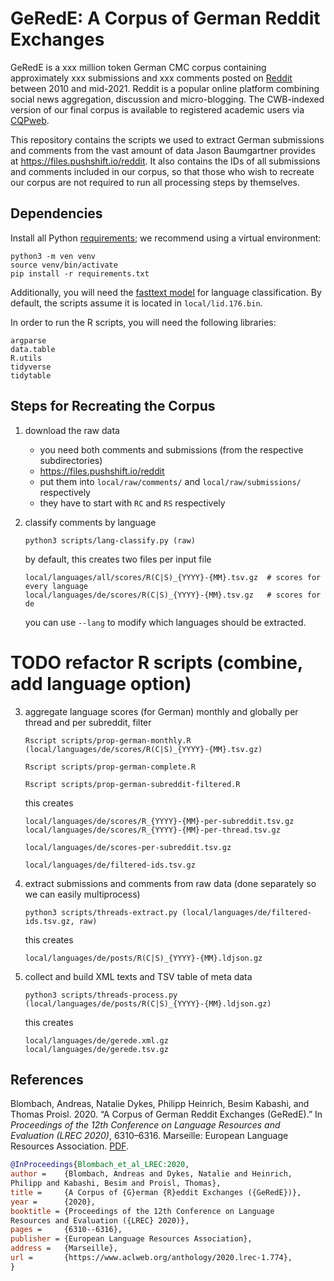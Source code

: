 # GeRedE: A Corpus of German Reddit Exchanges
GeRedE is a xxx million token German CMC corpus containing approximately xxx submissions and xxx comments posted on [Reddit](https://www.reddit.com) between 2010 and mid-2021. Reddit is a popular online platform combining social news aggregation, discussion and micro-blogging. The CWB-indexed version of our final corpus is available to registered academic users via [CQPweb](https://corpora.linguistik.uni-erlangen.de/cqpweb/gerede_v2).

This repository contains the scripts we used to extract German submissions and comments from the vast amount of data Jason Baumgartner provides at https://files.pushshift.io/reddit. It also contains the IDs of all submissions and comments included in our corpus, so that those who wish to recreate our corpus are not required to run all processing steps by themselves.

## Dependencies

Install all Python [requirements](requirements.txt); we recommend using a virtual environment:

    python3 -m ven venv
    source venv/bin/activate
    pip install -r requirements.txt
    
Additionally, you will need the [fasttext model](https://fasttext.cc/docs/en/language-identification.html) for language classification. By default, the scripts assume it is located in `local/lid.176.bin`.

In order to run the R scripts, you will need the following libraries:

    argparse
    data.table
    R.utils
    tidyverse
    tidytable


## Steps for Recreating the Corpus

1. download the raw data
   - you need both comments and submissions (from the respective subdirectories)
   - https://files.pushshift.io/reddit
   - put them into `local/raw/comments/` and `local/raw/submissions/` respectively
   - they have to start with `RC` and `RS` respectively

2. classify comments by language
   ```
   python3 scripts/lang-classify.py (raw)
   ```
   by default, this creates two files per input file
   ```
   local/languages/all/scores/R(C|S)_{YYYY}-{MM}.tsv.gz  # scores for every language
   local/languages/de/scores/R(C|S)_{YYYY}-{MM}.tsv.gz   # scores for de
   ```
   you can use `--lang` to modify which languages should be extracted.


# TODO refactor R scripts (combine, add language option)
3. aggregate language scores (for German) monthly and globally per thread and per subreddit, filter
   ```
   Rscript scripts/prop-german-monthly.R (local/languages/de/scores/R(C|S)_{YYYY}-{MM}.tsv.gz)

   Rscript scripts/prop-german-complete.R

   Rscript scripts/prop-german-subreddit-filtered.R
   ```
   this creates
   ```
   local/languages/de/scores/R_{YYYY}-{MM}-per-subreddit.tsv.gz
   local/languages/de/scores/R_{YYYY}-{MM}-per-thread.tsv.gz
   
   local/languages/de/scores-per-subreddit.tsv.gz
   
   local/languages/de/filtered-ids.tsv.gz
   ```

4. extract submissions and comments from raw data (done separately so we can easily multiprocess)
   ```
   python3 scripts/threads-extract.py (local/languages/de/filtered-ids.tsv.gz, raw)
   ```
   this creates
   ```
   local/languages/de/posts/R(C|S)_{YYYY}-{MM}.ldjson.gz
   ```

5. collect and build XML texts and TSV table of meta data
   ```
   python3 scripts/threads-process.py (local/languages/de/posts/R(C|S)_{YYYY}-{MM}.ldjson.gz)
   ```
   this creates
   ```
   local/languages/de/gerede.xml.gz
   local/languages/de/gerede.tsv.gz
   ```


## References

Blombach, Andreas, Natalie Dykes, Philipp Heinrich, Besim Kabashi, and Thomas Proisl. 2020. “A Corpus of German Reddit Exchanges (GeRedE).”  In *Proceedings of the 12th Conference on Language Resources and Evaluation (LREC 2020)*, 6310–6316. Marseille: European Language Resources Association. [PDF](https://www.aclweb.org/anthology/2020.lrec-1.774.pdf).

```bibtex
@InProceedings{Blombach_et_al_LREC:2020,
author =    {Blombach, Andreas and Dykes, Natalie and Heinrich,
Philipp and Kabashi, Besim and Proisl, Thomas},
title =     {A Corpus of {G}erman {R}eddit Exchanges ({GeRedE})},
year =      {2020},
booktitle = {Proceedings of the 12th Conference on Language
Resources and Evaluation ({LREC} 2020)},
pages =     {6310--6316},
publisher = {European Language Resources Association},
address =   {Marseille},
url =       {https://www.aclweb.org/anthology/2020.lrec-1.774},
}
```
